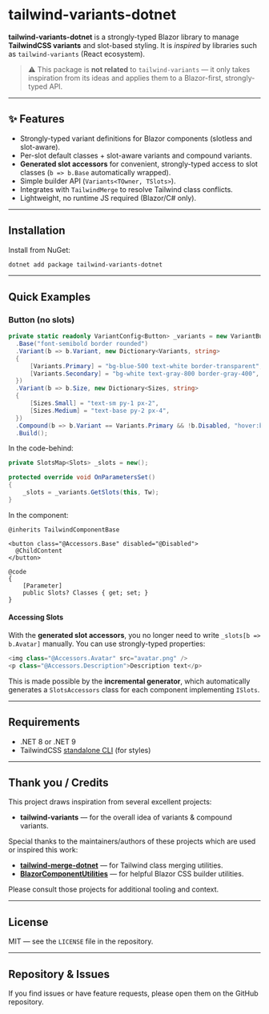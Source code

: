 ﻿# tailwind-variants-dotnet

**tailwind-variants-dotnet** is a strongly-typed Blazor library to manage **TailwindCSS variants** and slot-based styling.
It is *inspired* by libraries such as `tailwind-variants` (React ecosystem).

> ⚠️ This package is **not related** to `tailwind-variants` — it only takes inspiration from its ideas and applies them to a Blazor-first, strongly-typed API.

---

## :sparkles: Features

* Strongly-typed variant definitions for Blazor components (slotless and slot-aware).
* Per-slot default classes + slot-aware variants and compound variants.
* **Generated slot accessors** for convenient, strongly-typed access to slot classes (`b => b.Base` automatically wrapped).
* Simple builder API (`Variants<TOwner, TSlots>`).
* Integrates with `TailwindMerge` to resolve Tailwind class conflicts.
* Lightweight, no runtime JS required (Blazor/C# only).

---

## Installation

Install from NuGet:

```bash
dotnet add package tailwind-variants-dotnet
```

---

## Quick Examples

### Button (no slots)

```csharp
private static readonly VariantConfig<Button> _variants = new VariantBuilder<Button>()
  .Base("font-semibold border rounded")
  .Variant(b => b.Variant, new Dictionary<Variants, string>
  {
      [Variants.Primary] = "bg-blue-500 text-white border-transparent",
      [Variants.Secondary] = "bg-white text-gray-800 border-gray-400",
  })
  .Variant(b => b.Size, new Dictionary<Sizes, string>
  {
      [Sizes.Small] = "text-sm py-1 px-2",
      [Sizes.Medium] = "text-base py-2 px-4",
  })
  .Compound(b => b.Variant == Variants.Primary && !b.Disabled, "hover:bg-blue-600")
  .Build();
```

In the code-behind:
```csharp
private SlotsMap<Slots> _slots = new();

protected override void OnParametersSet()
{
    _slots = _variants.GetSlots(this, Tw);
}
```

In the component:

```razor
@inherits TailwindComponentBase

<button class="@Accessors.Base" disabled="@Disabled">
  @ChildContent
</button>

@code
{
    [Parameter]
    public Slots? Classes { get; set; }
}
```

#### Accessing Slots

With the **generated slot accessors**, you no longer need to write `_slots[b => b.Avatar]` manually. You can use strongly-typed properties:

```csharp
<img class="@Accessors.Avatar" src="avatar.png" />
<p class="@Accessors.Description">Description text</p>
```

This is made possible by the **incremental generator**, which automatically generates a `SlotsAccessors` class for each component implementing `ISlots`.

---

## Requirements

* .NET 8 or .NET 9
* TailwindCSS [standalone CLI](https://tailwindcss.com/blog/standalone-cli) (for styles)

---

## Thank you / Credits

This project draws inspiration from several excellent projects:

* **tailwind-variants** — for the overall idea of variants & compound variants.

Special thanks to the maintainers/authors of these projects which are used or inspired this work:

* [**tailwind-merge-dotnet**](https://github.com/desmondinho/tailwind-merge-dotnet) — for Tailwind class merging utilities.
* [**BlazorComponentUtilities**](https://github.com/EdCharbeneau/BlazorComponentUtilities) — for helpful Blazor CSS builder utilities.

Please consult those projects for additional tooling and context.

---

## License

MIT — see the `LICENSE` file in the repository.

---

## Repository & Issues

If you find issues or have feature requests, please open them on the GitHub repository.